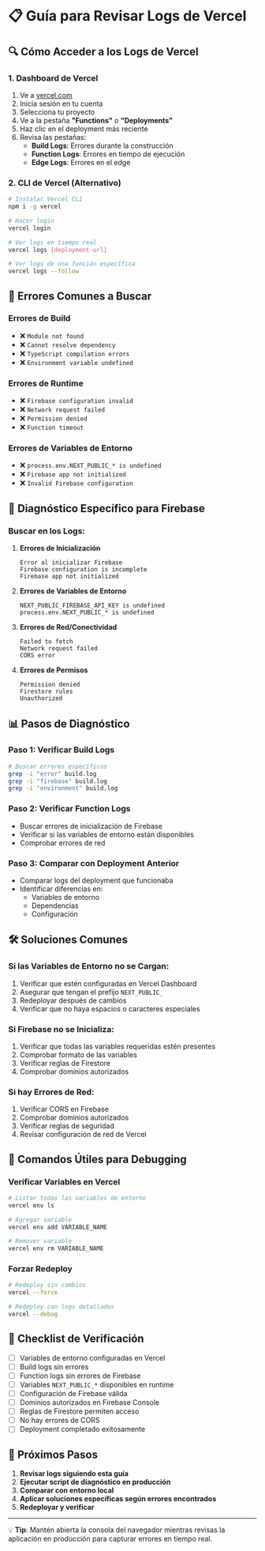 # 📋 Guía para Revisar Logs de Vercel

## 🔍 Cómo Acceder a los Logs de Vercel

### 1. Dashboard de Vercel
1. Ve a [vercel.com](https://vercel.com)
2. Inicia sesión en tu cuenta
3. Selecciona tu proyecto
4. Ve a la pestaña **"Functions"** o **"Deployments"**
5. Haz clic en el deployment más reciente
6. Revisa las pestañas:
   - **Build Logs**: Errores durante la construcción
   - **Function Logs**: Errores en tiempo de ejecución
   - **Edge Logs**: Errores en el edge

### 2. CLI de Vercel (Alternativo)
```bash
# Instalar Vercel CLI
npm i -g vercel

# Hacer login
vercel login

# Ver logs en tiempo real
vercel logs [deployment-url]

# Ver logs de una función específica
vercel logs --follow
```

## 🚨 Errores Comunes a Buscar

### Errores de Build
- ❌ `Module not found`
- ❌ `Cannot resolve dependency`
- ❌ `TypeScript compilation errors`
- ❌ `Environment variable undefined`

### Errores de Runtime
- ❌ `Firebase configuration invalid`
- ❌ `Network request failed`
- ❌ `Permission denied`
- ❌ `Function timeout`

### Errores de Variables de Entorno
- ❌ `process.env.NEXT_PUBLIC_* is undefined`
- ❌ `Firebase app not initialized`
- ❌ `Invalid Firebase configuration`

## 🔧 Diagnóstico Específico para Firebase

### Buscar en los Logs:

1. **Errores de Inicialización**
   ```
   Error al inicializar Firebase
   Firebase configuration is incomplete
   Firebase app not initialized
   ```

2. **Errores de Variables de Entorno**
   ```
   NEXT_PUBLIC_FIREBASE_API_KEY is undefined
   process.env.NEXT_PUBLIC_* is undefined
   ```

3. **Errores de Red/Conectividad**
   ```
   Failed to fetch
   Network request failed
   CORS error
   ```

4. **Errores de Permisos**
   ```
   Permission denied
   Firestore rules
   Unauthorized
   ```

## 📊 Pasos de Diagnóstico

### Paso 1: Verificar Build Logs
```bash
# Buscar errores específicos
grep -i "error" build.log
grep -i "firebase" build.log
grep -i "environment" build.log
```

### Paso 2: Verificar Function Logs
- Buscar errores de inicialización de Firebase
- Verificar si las variables de entorno están disponibles
- Comprobar errores de red

### Paso 3: Comparar con Deployment Anterior
- Comparar logs del deployment que funcionaba
- Identificar diferencias en:
  - Variables de entorno
  - Dependencias
  - Configuración

## 🛠️ Soluciones Comunes

### Si las Variables de Entorno no se Cargan:
1. Verificar que estén configuradas en Vercel Dashboard
2. Asegurar que tengan el prefijo `NEXT_PUBLIC_`
3. Redeployar después de cambios
4. Verificar que no haya espacios o caracteres especiales

### Si Firebase no se Inicializa:
1. Verificar que todas las variables requeridas estén presentes
2. Comprobar formato de las variables
3. Verificar reglas de Firestore
4. Comprobar dominios autorizados

### Si hay Errores de Red:
1. Verificar CORS en Firebase
2. Comprobar dominios autorizados
3. Verificar reglas de seguridad
4. Revisar configuración de red de Vercel

## 📝 Comandos Útiles para Debugging

### Verificar Variables en Vercel
```bash
# Listar todas las variables de entorno
vercel env ls

# Agregar variable
vercel env add VARIABLE_NAME

# Remover variable
vercel env rm VARIABLE_NAME
```

### Forzar Redeploy
```bash
# Redeploy sin cambios
vercel --force

# Redeploy con logs detallados
vercel --debug
```

## 🎯 Checklist de Verificación

- [ ] Variables de entorno configuradas en Vercel
- [ ] Build logs sin errores
- [ ] Function logs sin errores de Firebase
- [ ] Variables `NEXT_PUBLIC_*` disponibles en runtime
- [ ] Configuración de Firebase válida
- [ ] Dominios autorizados en Firebase Console
- [ ] Reglas de Firestore permiten acceso
- [ ] No hay errores de CORS
- [ ] Deployment completado exitosamente

## 🚀 Próximos Pasos

1. **Revisar logs siguiendo esta guía**
2. **Ejecutar script de diagnóstico en producción**
3. **Comparar con entorno local**
4. **Aplicar soluciones específicas según errores encontrados**
5. **Redeployar y verificar**

---

💡 **Tip**: Mantén abierta la consola del navegador mientras revisas la aplicación en producción para capturar errores en tiempo real.